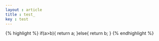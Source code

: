 ```yaml
---
layout : article 
title : test_ 
key : test
---
```

{% highlight %}
if(a>b){
	return a;
}else{
	return b;
}
{% endhighlight %}
